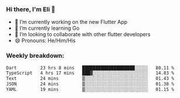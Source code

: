 ### Hi there, I'm Eli 👋
- 🔭 I’m currently working on the new Flutter App
- 🌱 I’m currently learning Go
- 🦄 I’m looking to collaborate with other flutter developers
- 😄 Pronouns: He/Him/His

### Weekly breakdown:
<!--START_SECTION:waka-->

```txt
Dart         23 hrs 8 mins   ████████████████████░░░░░   80.11 %
TypeScript   4 hrs 17 mins   ███▓░░░░░░░░░░░░░░░░░░░░░   14.83 %
Text         24 mins         ▒░░░░░░░░░░░░░░░░░░░░░░░░   01.43 %
JSON         24 mins         ▒░░░░░░░░░░░░░░░░░░░░░░░░   01.38 %
YAML         19 mins         ▒░░░░░░░░░░░░░░░░░░░░░░░░   01.15 %
```

<!--END_SECTION:waka-->
